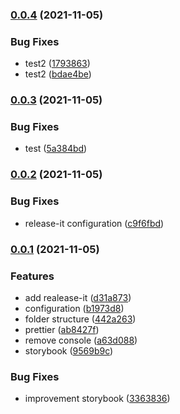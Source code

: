 ### [0.0.4](https://github.com/jonsoku2/nextjs-starter-v12/compare/v0.0.3...v0.0.4) (2021-11-05)

### Bug Fixes

- test2 ([1793863](https://github.com/jonsoku2/nextjs-starter-v12/commit/17938630e078936197ac9b36ce4c135d57f44f10))
- test2 ([bdae4be](https://github.com/jonsoku2/nextjs-starter-v12/commit/bdae4be839e05666d3e056a8e5e7e3d60fabe0b5))

### [0.0.3](https://github.com/jonsoku2/nextjs-starter-v12/compare/v0.0.2...v0.0.3) (2021-11-05)

### Bug Fixes

- test ([5a384bd](https://github.com/jonsoku2/nextjs-starter-v12/commit/5a384bdbeaa92f06b434d3eb62134fa4377e7c92))

### [0.0.2](https://github.com/jonsoku2/nextjs-starter-v12/compare/0.0.1...v0.0.2) (2021-11-05)

### Bug Fixes

- release-it configuration ([c9f6fbd](https://github.com/jonsoku2/nextjs-starter-v12/commit/c9f6fbdecd8b562457ae5261a7579f2e63f05a7c))

### [0.0.1](https://github.com/jonsoku2/nextjs-starter-v12/compare/b1973d8f210be90b35c32768c88d8f35e8b33333...0.0.1) (2021-11-05)

### Features

- add realease-it ([d31a873](https://github.com/jonsoku2/nextjs-starter-v12/commit/d31a873f7c8db2806ba007406c77076a16028680))
- configuration ([b1973d8](https://github.com/jonsoku2/nextjs-starter-v12/commit/b1973d8f210be90b35c32768c88d8f35e8b33333))
- folder structure ([442a263](https://github.com/jonsoku2/nextjs-starter-v12/commit/442a2637f4129128e4f4516d5baca1a11ff52f81))
- prettier ([ab8427f](https://github.com/jonsoku2/nextjs-starter-v12/commit/ab8427fe8acf103735ba0adc3dec3bf625bcb327))
- remove console ([a63d088](https://github.com/jonsoku2/nextjs-starter-v12/commit/a63d0888ee151cf9b5d9f8627be5319c05053fa4))
- storybook ([9569b9c](https://github.com/jonsoku2/nextjs-starter-v12/commit/9569b9c95b46c8cdefb463e0f67ad8c33961b04f))

### Bug Fixes

- improvement storybook ([3363836](https://github.com/jonsoku2/nextjs-starter-v12/commit/3363836da99b74a2010583097536dbe50b421079))
